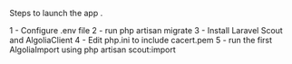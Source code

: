 Steps to launch the app .

1 - Configure .env file
2 - run php artisan migrate
3 - Install Laravel Scout and AlgoliaClient
4 - Edit php.ini to include cacert.pem
5 - run the first AlgoliaImport using php artisan scout:import
